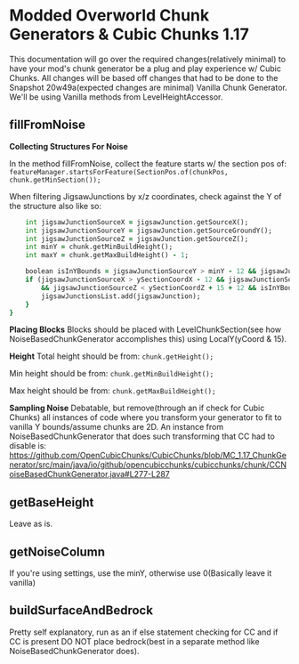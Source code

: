 # Modded Overworld Chunk Generators & Cubic Chunks 1.17

This documentation will go over the required changes(relatively minimal) to have your mod's chunk generator be a plug and play experience w/ Cubic Chunks. All changes will be based off changes that had to be done to the Snapshot 20w49a(expected changes are minimal) Vanilla Chunk Generator. We'll be  using Vanilla methods from LevelHeightAccessor.

## fillFromNoise 

**Collecting Structures For Noise**

In the method fillFromNoise, collect the feature starts w/ the section pos of:
```featureManager.startsForFeature(SectionPos.of(chunkPos, chunk.getMinSection());```

When filtering JigsawJunctions by x/z coordinates, check against the Y of the structure also like so:
```for (JigsawJunction jigsawJunction : poolElementStructurePiece.getJunctions()) {
    int jigsawJunctionSourceX = jigsawJunction.getSourceX();
    int jigsawJunctionSourceY = jigsawJunction.getSourceGroundY();
    int jigsawJunctionSourceZ = jigsawJunction.getSourceZ();
    int minY = chunk.getMinBuildHeight();
    int maxY = chunk.getMaxBuildHeight() - 1;

    boolean isInYBounds = jigsawJunctionSourceY > minY - 12 && jigsawJunctionSourceY < maxY + 15 + 12;
    if (jigsawJunctionSourceX > ySectionCoordX - 12 && jigsawJunctionSourceZ > ySectionCoordZ - 12 && jigsawJunctionSourceX < ySectionCoordX + 15 + 12
        && jigsawJunctionSourceZ < ySectionCoordZ + 15 + 12 && isInYBounds) {
        jigsawJunctionsList.add(jigsawJunction);
    }
}
```

**Placing Blocks**
Blocks should be placed with LevelChunkSection(see how NoiseBasedChunkGenerator accomplishes this) using LocalY(yCoord & 15).

**Height**
Total height should be from: `chunk.getHeight();`

Min height should be from: `chunk.getMinBuildHeight();`

Max height should be from: `chunk.getMaxBuildHeight();`

**Sampling Noise**
Debatable, but remove(through an if check for Cubic Chunks) all instances of code where you transform your generator to fit to vanilla Y bounds/assume chunks are 2D. An instance from NoiseBasedChunkGenerator that does such transforming that CC had to disable is: https://github.com/OpenCubicChunks/CubicChunks/blob/MC_1.17_ChunkGenerator/src/main/java/io/github/opencubicchunks/cubicchunks/chunk/CCNoiseBasedChunkGenerator.java#L277-L287


## getBaseHeight 
Leave as is.


## getNoiseColumn
If you're using settings, use the minY, otherwise use 0(Basically leave it vanilla)


## buildSurfaceAndBedrock
Pretty self explanatory, run as an if else statement checking for CC and if CC is present DO NOT place bedrock(best in a separate method like NoiseBasedChunkGenerator does).